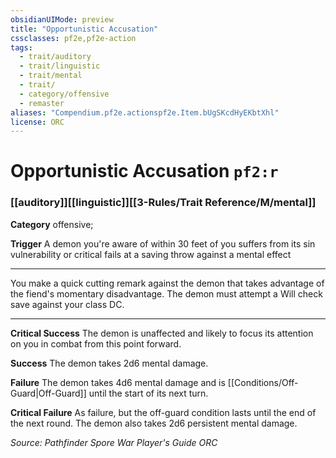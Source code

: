 ```yaml
---
obsidianUIMode: preview
title: "Opportunistic Accusation"
cssclasses: pf2e,pf2e-action
tags:
  - trait/auditory
  - trait/linguistic
  - trait/mental
  - trait/
  - category/offensive
  - remaster
aliases: "Compendium.pf2e.actionspf2e.Item.bUgSKcdHyEKbtXhl"
license: ORC
---
```

# Opportunistic Accusation `pf2:r`

### [[auditory]][[linguistic]][[3-Rules/Trait Reference/M/mental]]

**Category** offensive; 




**Trigger** A demon you're aware of within 30 feet of you suffers from its sin vulnerability or critical fails at a saving throw against a mental effect

* * *

You make a quick cutting remark against the demon that takes advantage of the fiend's momentary disadvantage. The demon must attempt a Will check save against your class DC.

* * *

**Critical Success** The demon is unaffected and likely to focus its attention on you in combat from this point forward.

**Success** The demon takes 2d6 mental damage.

**Failure** The demon takes 4d6 mental damage and is [[Conditions/Off-Guard|Off-Guard]] until the start of its next turn.

**Critical Failure** As failure, but the off-guard condition lasts until the end of the next round. The demon also takes 2d6 persistent mental damage.

*Source: Pathfinder Spore War Player's Guide*
*ORC*